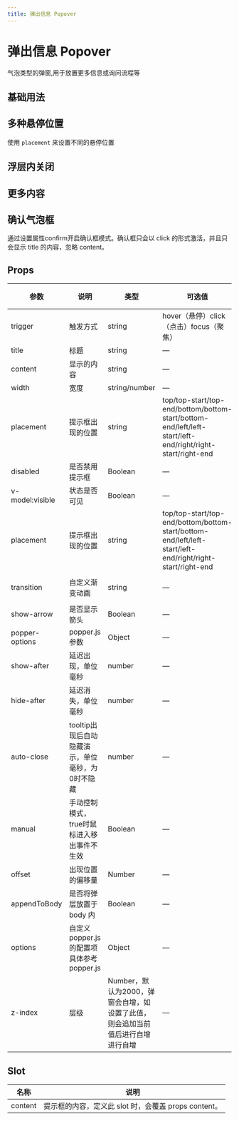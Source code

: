 ```yaml
---
title: 弹出信息 Popover
---
```


<f-back-top></f-back-top>

# 弹出信息 Popover

气泡类型的弹窗,用于放置更多信息或询问流程等

## 基础用法

<preview path="./demo/Popover/Basic.vue"></preview>

## 多种悬停位置

使用 `placement` 来设置不同的悬停位置

<preview path="./demo/Popover/Placement.vue"></preview>

## 浮层内关闭

<preview path="./demo/Popover/InnerClose.vue"></preview>

## 更多内容

<preview path="./demo/Popover/More.vue"></preview>

## 确认气泡框

通过设置属性confirm开启确认框模式。确认框只会以 click 的形式激活，并且只会显示 title 的内容，忽略 content。

<preview path="./demo/Popover/Confirm.vue"></preview>

## Props

| 参数            | 说明                                             | 类型                                                                           | 可选值                                                                                                    | 默认值         |
| --------------- | ------------------------------------------------ | ------------------------------------------------------------------------------ | --------------------------------------------------------------------------------------------------------- | -------------- |
| trigger         | 触发方式                                         | string                                                                         | hover（悬停）click（点击）focus（聚焦）                                                                   | click          |
| title           | 标题                                             | string                                                                         | —                                                                                                         | —              |
| content         | 显示的内容                                       | string                                                                         | —                                                                                                         | —              |
| width           | 宽度                                             | string/number                                                                  | —                                                                                                         | —              |
| placement       | 提示框出现的位置                                 | string                                                                         | top/top-start/top-end/bottom/bottom-start/bottom-end/left/left-start/left-end/right/right-start/right-end | —              |
| disabled        | 是否禁用提示框                                   | Boolean                                                                        | —                                                                                                         | false          |
| v-model:visible | 状态是否可见                                     | Boolean                                                                        | —                                                                                                         | false          |
| placement       | 提示框出现的位置                                 | string                                                                         | top/top-start/top-end/bottom/bottom-start/bottom-end/left/left-start/left-end/right/right-start/right-end | —              |
| transition      | 自定义渐变动画                                   | string                                                                         | —                                                                                                         | fade-in-linear |
| show-arrow      | 是否显示箭头                                     | Boolean                                                                        | —                                                                                                         | true           |
| popper-options  | popper.js 参数                                   | Object                                                                         | —                                                                                                         |                |
| show-after      | 延迟出现，单位毫秒                               | number                                                                         | —                                                                                                         | 0              |
| hide-after      | 延迟消失，单位毫秒                               | number                                                                         | —                                                                                                         | 0              |
| auto-close      | tooltip出现后自动隐藏演示，单位毫秒，为0时不隐藏 | number                                                                         | —                                                                                                         | 0              |
| manual          | 手动控制模式，true时鼠标进入移出事件不生效       | Boolean                                                                        | —                                                                                                         | false          |
| offset          | 出现位置的偏移量                                 | Number                                                                         | —                                                                                                         | 0              |
| appendToBody    | 是否将弹层放置于 body 内                         | Boolean                                                                        | —                                                                                                         | true           |
| options         | 自定义 popper.js 的配置项具体参考popper.js       | Object                                                                         | —                                                                                                         | —              |
| z-index         | 层级                                             | Number，默认为2000，弹窗会自增，如设置了此值，则会追加当前值后进行自增进行自增 | —                                                                                                         | 0              |

## Slot

| 名称    | 说明                                                 |
| ------- | ---------------------------------------------------- |
| content | 提示框的内容，定义此 slot 时，会覆盖 props content。 |
